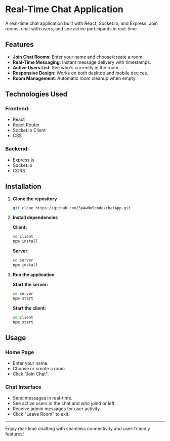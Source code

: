 # Real-Time Chat Application

A real-time chat application built with React, Socket.io, and Express. Join rooms, chat with users, and see active participants in real-time.


## Features

- **Join Chat Rooms**: Enter your name and choose/create a room.
- **Real-Time Messaging**: Instant message delivery with timestamps.
- **Active Users List**: See who's currently in the room.
- **Responsive Design**: Works on both desktop and mobile devices.
- **Room Management**: Automatic room cleanup when empty.

## Technologies Used

### Frontend:
- React
- React Router
- Socket.io Client
- CSS

### Backend:
- Express.js
- Socket.io
- CORS

## Installation

1. **Clone the repository**
   ```bash
   git clone https://github.com/SpAwNnScode/chatApp.git
   ```

2. **Install dependencies**
   
   **Client:**
   ```bash
   cd client
   npm install
   ```
   
   **Server:**
   ```bash
   cd server
   npm install
   ```

3. **Run the application**
   
   **Start the server:**
   ```bash
   cd server
   npm start
   ```
   
   **Start the client:**
   ```bash
   cd client
   npm start
   ```

## Usage

### Home Page
- Enter your name.
- Choose or create a room.
- Click "Join Chat".

### Chat Interface
- Send messages in real-time.
- See active users in the chat and who joind or left.
- Receive admin messages for user activity.
- Click "Leave Room" to exit.

---

Enjoy real-time chatting with seamless connectivity and user-friendly features!

